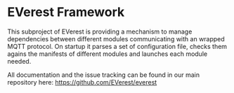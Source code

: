 # EVerest Framework 

This subproject of EVerest is providing a mechanism to manage dependencies between different modules communicating with an wrapped MQTT protocol. On startup it parses a set of configuration file, checks them agains the manifests of different modules and launches each module needed.

All documentation and the issue tracking can be found in our main repository here: https://github.com/EVerest/everest
